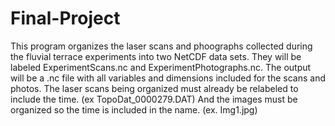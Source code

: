 # Final-Project
This program organizes the laser scans and phoographs collected during the fluvial terrace experiments into two NetCDF data sets.
They will be labeled ExperimentScans.nc and ExperimentPhotographs.nc. 
The output will be a .nc file with all variables and dimensions included for the scans and photos.
The laser scans being organized must already be relabeled to include the time. (ex TopoDat_0000279.DAT)
And the images must be organized so the time is included in the name. (ex. Img1.jpg)
